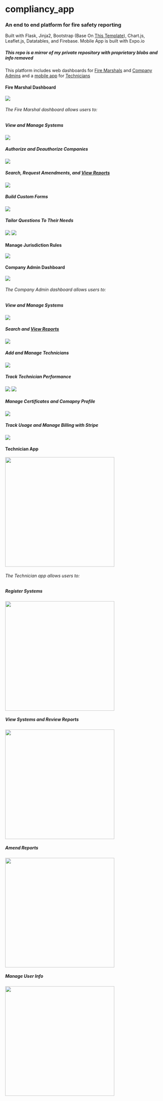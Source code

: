# compliancy_app

### An end to end platform for fire safety reporting

Built with Flask, Jinja2, Bootstrap (Base On <a href="https://github.com/startbootstrap/startbootstrap-sb-admin-2">This Template</a>), Chart.js, Leaflet.js, Datatables, and Firebase. Mobile App is built with Expo.io

#####  *This repo is a mirror of my private repository with proprietary blobs and info removed*


This platform includes web dashboards for <a href="https://github.com/calebjohn24/compliancy_app_public#fire-marshal-dashboard">Fire Marshals</a> and <a href="https://github.com/calebjohn24/compliancy_app_public#company-admin-dashboard">Company Admins</a> and a <a href="https://github.com/calebjohn24/compliancy_app_mobile">mobile app</a> for <a href="https://github.com/calebjohn24/compliancy_app_public#company-admin-dashboard">Technicians</a>
  
  
#### Fire Marshal Dashboard

<img src="https://github.com/calebjohn24/compliancy_app_public/blob/master/demos/GovSplash.png" >

###### The Fire Marshal dashboard allows users to:

##### View and Manage Systems
<img src="https://github.com/calebjohn24/compliancy_app_public/blob/master/demos/GovSystems.png">

##### Authorize and Deauthorize Companies
<img src="https://github.com/calebjohn24/compliancy_app_public/blob/master/demos/GovCompanies.png">

##### Search, Request Amendments, and <a href="https://calebjohn24.github.io/compliancy_app_public/sampleForm.html" target="_blank">View Reports</a>
<img src="https://github.com/calebjohn24/compliancy_app_public/blob/master/demos/GovReports.png">
  
##### Build Custom Forms
<img src="https://github.com/calebjohn24/compliancy_app_public/blob/master/demos/GovFormTable.png">

##### Tailor Questions To Their Needs
<img src="https://github.com/calebjohn24/compliancy_app_public/blob/master/demos/GovQuestionTool.png">
<img src="https://github.com/calebjohn24/compliancy_app_public/blob/master/demos/GovQuestionTool2.png">


#### Manage Jurisdiction Rules
<img src="https://github.com/calebjohn24/compliancy_app_public/blob/master/demos/GovRules.png">


#### Company Admin Dashboard
<img src="https://github.com/calebjohn24/compliancy_app_public/blob/master/demos/AdminSplash.png" >

###### The Company Admin dashboard allows users to:

##### View and Manage Systems
<img src="https://github.com/calebjohn24/compliancy_app_public/blob/master/demos/AdminSystems.png">

##### Search and <a href="https://calebjohn24.github.io/compliancy_app_public/sampleForm.html" target="_blank">View Reports</a>
<img src="https://github.com/calebjohn24/compliancy_app_public/blob/master/demos/AdminReports.png">

##### Add and Manage Technicians
<img src="https://github.com/calebjohn24/compliancy_app_public/blob/master/demos/AdminAllEmployees.png">

##### Track Technician Performance
<img src="https://github.com/calebjohn24/compliancy_app_public/blob/master/demos/AdminEmployee1.png">
<img src="https://github.com/calebjohn24/compliancy_app_public/blob/master/demos/AdminEmployee2.png">

##### Manage Certificates and Comapny Profile
<img src="https://github.com/calebjohn24/compliancy_app_public/blob/master/demos/AdminInfo.png">


##### Track Usage and Manage Billing with Stripe
<img src="https://github.com/calebjohn24/compliancy_app_public/blob/master/demos/AdminBilling.png">


#### Technician App
<img src="https://github.com/calebjohn24/compliancy_app_public/blob/master/demos/1623435988897.png" width="350">

###### The Technician app allows users to:

##### Register Systems
<img src="https://github.com/calebjohn24/compliancy_app_public/blob/master/demos/sysReg.gif" width="350">

##### View Systems and Review Reports
<img src="https://github.com/calebjohn24/compliancy_app_public/blob/master/demos/sysView.gif" width="350">

##### Amend Reports
<img src="https://github.com/calebjohn24/compliancy_app_public/blob/master/demos/sysAmend.gif" width="350">

##### Manage User Info
<img src="https://github.com/calebjohn24/compliancy_app_public/blob/master/demos/userInfo.gif" width="350">

